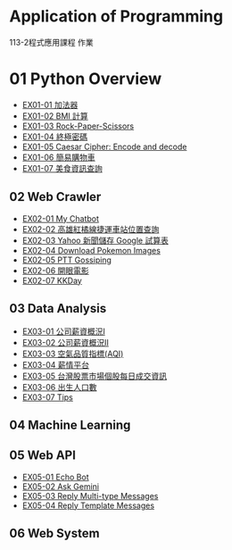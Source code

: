 # Application of Programming
113-2程式應用課程 作業

# 01 Python Overview
- [EX01-01 加法器](https://example.com](https://github.com/eric052/PIS2022/blob/main/EX01_01_%E5%8A%A0%E6%B3%95%E5%99%A8.ipynb))
- [EX01-02 BMI 計算](https://github.com/eric052/PIS2022/blob/main/EX01_02_BMI_%E8%A8%88%E7%AE%97.ipynb)
- [EX01-03 Rock-Paper-Scissors](https://github.com/eric052/PIS2022/blob/main/EX01_03_Rock_Paper_Scissors.ipynb)
- [EX01-04 終極密碼](https://github.com/eric052/PIS2022/blob/main/EX01_04_%E7%B5%82%E6%A5%B5%E5%AF%86%E7%A2%BC.ipynb)
- [EX01-05 Caesar Cipher: Encode and decode](https://github.com/eric052/PIS2022/blob/main/EX01_05_Caesar_Cipher_Encode_and_decode.ipynb)
- [EX01-06 簡易購物車]()
- [EX01-07 美食資訊查詢](https://github.com/eric052/PIS2022/blob/main/EX01_07_%E7%BE%8E%E9%A3%9F%E8%B3%87%E8%A8%8A%E6%9F%A5%E8%A9%A2.ipynb)



## 02 Web Crawler

- [EX02-01 My Chatbot]()
- [EX02-02 高雄紅橘線捷運車站位置查詢]()
- [EX02-03 Yahoo 新聞儲存 Google 試算表]()
- [EX02-04 Download Pokemon Images]()
- [EX02-05 PTT Gossiping]()
- [EX02-06 開眼電影]()
- [EX02-07 KKDay]()

## 03 Data Analysis

- [EX03-01 公司薪資概況Ⅰ]()
- [EX03-02 公司薪資概況Ⅱ]()
- [EX03-03 空氣品質指標(AQI)]()
- [EX03-04 薪情平台]()
- [EX03-05 台灣股票市場個股每日成交資訊]()
- [EX03-06 出生人口數]()
- [EX03-07 Tips]()

## 04 Machine Learning


## 05 Web API

- [EX05-01 Echo Bot]()
- [EX05-02 Ask Gemini]()
- [EX05-03 Reply Multi-type Messages]()
- [EX05-04 Reply Template Messages]()

## 06 Web System




